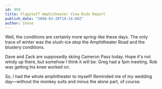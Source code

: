 ```yaml
---
id: 459
title: Flagstaff Amphitheater View Ride Report
publish_date: "2008-03-20T19:14:00Z"
author: Steve
---
```

Well, the conditions are certainly more spring-like these days. The only trace of winter was the slush-ice atop the Amphitheater Road and the blustery conditions.

Dave and Zack are supposedly skiing Cameron Pass today. Hope it's not windy up there, but somehow I think it will be. Greg had a 1pm meeting. Rob was getting his knee worked on.

So, I had the whole amphitheater to myself! Reminded me of my wedding day—without the monkey suits and minus the alone part, of course.
